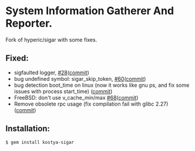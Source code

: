 # System Information Gatherer And Reporter. 

Fork of hyperic/sigar with some fixes.

## Fixed:

* sigfaulted logger, [#28](https://github.com/hyperic/sigar/pull/28)([commit](https://github.com/kostya/sigar/commit/c2a1af))
* bug undefined symbol: sigar_skip_token, [#60](https://github.com/hyperic/sigar/pull/60)([commit](https://github.com/kostya/sigar/commit/dfe8fe))
* bug detection boot_time on linux (now it works like gnu ps, and fix some issues with process start_time) ([commit](https://github.com/kostya/sigar/commit/660259))
* FreeBSD: don't use v_cache_min/max [#68](https://github.com/hyperic/sigar/pull/68)([commit](https://github.com/kostya/sigar/commit/800076db97bcacb1ba90805d740b4f9a5a1d3cca))
* Remove obsolete rpc usage (fix compilation fail with glibc 2.27) ([commit](https://github.com/kostya/sigar/commit/a971b9e8e1443fdf236c5ffa199c1994c05fcd4b))


## Installation:

    $ gem install kostya-sigar
